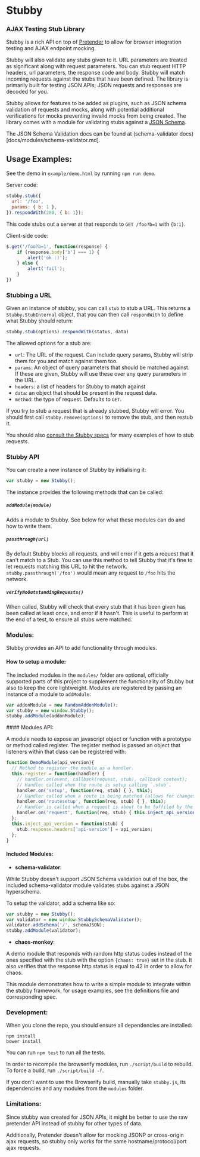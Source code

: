 # Stubby

### AJAX Testing Stub Library

Stubby is a rich API on top of [Pretender](https://github.com/trek/pretender) to allow for browser integration testing and AJAX endpoint mocking.

Stubby will also validate any stubs given to it. URL parameters are treated as significant along with request parameters. You can stub request HTTP headers, url parameters, the response code and body. Stubby will match incoming requests against the stubs that have been defined. The library is primarily built for testing JSON APIs; JSON requests and responses are decoded for you.

Stubby allows for features to be added as plugins, such as JSON schema validation of requests and mocks, along with potential additional verifications for mocks preventing invalid mocks from being created. The library comes with a module for validating stubs against a [JSON Schema](http://json-schema.org/).

The JSON Schema Validation docs can be found at (schema-validator docs)[docs/modules/schema-validator.md].

## Usage Examples:

See the demo in `example/demo.html` by running `npm run demo`.

Server code:

```js
stubby.stub({
  url: '/foo',
  params: { b: 1 },
}).respondWith(200, { b: 1});
```

This code stubs out a server at that responds to `GET /foo?b=1` with `{b:1}`.

Client-side code:

```js
$.get('/foo?b=1', function(response) {
	if (response.body['b'] === 1) {
		alert('ok :)');
	} else {
		alert('fail');
	}
})
```

### Stubbing a URL

Given an instance of stubby, you can call `stub` to stub a URL. This returns a `Stubby.StubInternal` object, that you can then call `respondWith` to define what Stubby should return:

```js
stubby.stub(options).respondWith(status, data)
```

The allowed options for a stub are:

- `url`: The URL of the request. Can include query params, Stubby will strip them for you and match against them too.
- `params`: An object of query parameters that should be matched against. If these are given, Stubby will use these over any query parameters in the URL.
- `headers`: a list of headers for Stubby to match against
- `data`: an object that should be present in the request data.
- `method`: the type of request. Defaults to `GET`.

If you try to stub a request that is already stubbed, Stubby will error. You should first call `stubby.remove(options)` to remove the stub, and then restub it.

You should also [consult the Stubby specs](https://github.com/gocardless/stubby/blob/master/spec/stubby.spec.js) for many examples of how to stub requests.

### Stubby API

You can create a new instance of Stubby by initialising it:

```js
var stubby = new Stubby();
```

The instance provides the following methods that can be called:

##### `addModule(module)`

Adds a module to Stubby. See below for what these modules can do and how to write them.

##### `passthrough(url)`

By default Stubby blocks all requests, and will error if it gets a request that it can't match to a Stub. You can use this method to tell Stubby that it's fine to let requests matching this URL to hit the network. `stubby.passthrough('/foo')` would mean any request to `/foo` hits the network.

##### `verifyNoOutstandingRequests()`

When called, Stubby will check that every stub that it has been given has been called at least once, and error if it hasn't. This is useful to perform at the end of a test, to ensure all stubs were matched.

### Modules:

Stubby provides an API to add functionality through modules.

#### How to setup a module:

The included modules in the `modules/` folder are optional, officially supported parts of this project to supplement the functionality of Stubby but also to keep the core lightweight. Modules are registered by passing an instance of a module to `addModule`:

```js
var addonModule = new RandomAddonModule();
var stubby = new window.Stubby();
stubby.addModule(addonModule);
```

#### Modules API:

A module needs to expose an javascript object or function with a prototype or method called register.
The register method is passed an object that listeners within that class can be registered with:
```js
function DemoModule(api_version){
  // Method to register the module as a handler.
  this.register = function(handler) {
    // handler.on(event, callback(request, stub), callback context);
    // Handler called when the route is setup calling `.stub`.
    handler.on('setup', function(req, stub) { }, this);
    // Handler called when a route is being matched (allows for changes or checks before matching routes).
    handler.on('routesetup', function(req, stub) { }, this);
    // Handler is called when a request is about to be fuffiled by the passed in matching route
    handler.on('request', function(req, stub) { this.inject_api_version(stub); }, this);
  };
  this.inject_api_version = function(stub) {
    stub.response.headers['api-version'] = api_version;
  };
}
```

#### Included Modules:

- **schema-validator**:

While Stubby doesn't support JSON Schema validation out of the box, the included schema-validator module validates stubs against a JSON hyperschema.

To setup the validator, add a schema like so:

```js
var stubby = new Stubby();
var validator = new window.StubbySchemaValidator();
validator.addSchema('/', schemaJSON);
stubby.addModule(validator);
```

- **chaos-monkey**:

A demo module that responds with random http status codes instead of the ones specified with the stub with the option `{chaos: true}` set in the stub.
It also verifies that the response http status is equal to 42 in order to allow for chaos.

This module demonstrates how to write a simple module to integrate within the stubby framework, for usage examples, see the definitions file and corresponding spec.

### Development:

When you clone the repo, you should ensure all dependencies are installed:

```
npm install
bower install
```

You can run `npm test` to run all the tests.

In order to recompile the browserify modules, run `./script/build` to rebuild. To force a build, run `./script/build -f`.

If you don't want to use the Browserify build, manually take `stubby.js`, its dependencies and any modules from the `modules` folder.

### Limitations:

Since stubby was created for JSON APIs, it might be better to use the raw pretender API instead of stubby for other types of data.

Additionally, Pretender doesn't allow for mocking JSONP or cross-origin ajax requests, so stubby only works for the same hostname/protocol/port ajax requests.

